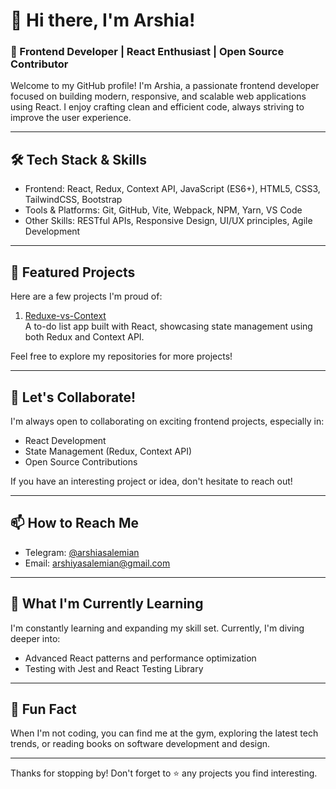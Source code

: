 # 👋 Hi there, I'm Arshia!

### 🚀 Frontend Developer | React Enthusiast | Open Source Contributor

Welcome to my GitHub profile! I'm Arshia, a passionate frontend developer focused on building modern, responsive, and scalable web applications using React. I enjoy crafting clean and efficient code, always striving to improve the user experience.

---

## 🛠️ Tech Stack & Skills
- Frontend: React, Redux, Context API, JavaScript (ES6+), HTML5, CSS3, TailwindCSS, Bootstrap
- Tools & Platforms: Git, GitHub, Vite, Webpack, NPM, Yarn, VS Code
- Other Skills: RESTful APIs, Responsive Design, UI/UX principles, Agile Development

---

## 🌟 Featured Projects
Here are a few projects I'm proud of:

1. [Reduxe-vs-Context](https://github.com/DevoraX/Reduxe-vs-Context)  
   A to-do list app built with React, showcasing state management using both Redux and Context API.

Feel free to explore my repositories for more projects!

---

## 🤝 Let's Collaborate!
I'm always open to collaborating on exciting frontend projects, especially in:
- React Development
- State Management (Redux, Context API)
- Open Source Contributions

If you have an interesting project or idea, don't hesitate to reach out!

---

## 📫 How to Reach Me
- Telegram: [@arshiasalemian](https://t.me/arshiasalemian)
- Email: arshiyasalemian@gmail.com

---

## 🌱 What I'm Currently Learning
I'm constantly learning and expanding my skill set. Currently, I'm diving deeper into:
- Advanced React patterns and performance optimization
- Testing with Jest and React Testing Library

---

## 🎯 Fun Fact
When I'm not coding, you can find me at the gym, exploring the latest tech trends, or reading books on software development and design.

---

Thanks for stopping by! Don't forget to ⭐ any projects you find interesting.
